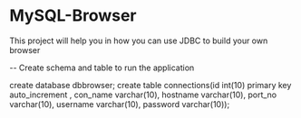 # MySQL-Browser

This project will help you in how you can use JDBC to build your own browser

-- Create schema and table to run the application

create database dbbrowser;
create table connections(id int(10) primary key auto_increment , con_name varchar(10), hostname varchar(10), port_no varchar(10), username varchar(10), password varchar(10));
